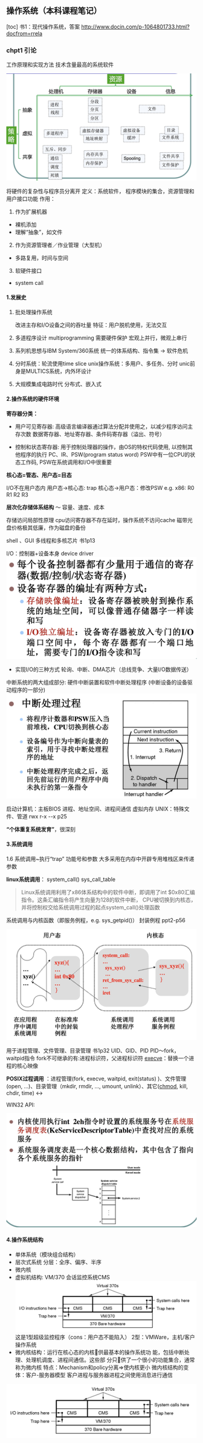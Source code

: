 ## 操作系统（本科课程笔记）
[toc]
书1：现代操作系统，答案 http://www.docin.com/p-1064801733.html?docfrom=rrela
### chpt1 引论
工作原理和实现方法
技术含量最高的系统软件

![001](操作系统/001.jpg)

将硬件的复杂性与程序员分离开
定义：系统软件， 程序模块的集合，资源管理和用户接口功能
作用：
1. 作为扩展机器
* 裸机添加
* 理解“抽象”，如文件
2. 作为资源管理者／作业管理（大型机）
* 多路复用，时间与空间
3. 软硬件接口
* system call

#### 1.发展史

1. 批处理操作系统

	改进主存和I/O设备之间的吞吐量
	特征：用户脱机使用，无法交互

2. 多道程序设计 multiprogramming
	需要硬件保护
	宏观上并行，微观上串行
3. 系列机思想与IBM System/360系统
	统一的体系结构、指令集 -> 软件危机
4. 分时系统：轮流使用time slice
	unix操作系统：多用户、多任务、分时
	unic前身是MULTICS系统，内外环设计
5. 大规模集成电路时代
	分布式、嵌入式

#### 2.操作系统的硬件环境

**寄存器分类：**
- 用户可见寄存器: 高级语言编译器通过算法分配并使用之，以减少程序访问主存次数
  数据寄存器、地址寄存器、条件码寄存器（溢出、符号）

- 控制和状态寄存器: 用于控制处理器的操作，由OS的特权代码使用, 以控制其他程序的执行
  PC、IR、PSW(program status word)
  PSW中有一位CPU的状态工作码, PSW在系统调用和I/O中很重要

**核心态=管态、用户态=目态**

I/O不在用户态内
用户态->核心态: trap	核心态->用户态：修改PSW
e.g. x86: R0 R1 R2 R3

**层次化存储体系结构** ～ 容量、速度、成本

存储访问局部性原理
cpu访问寄存器不存在延时，操作系统不访问cache
磁带光盘价格极其低廉，作为磁盘的备份

shell 、GUI
多线程和多核芯片 书1p13

I/O：控制器+设备本身    device driver
![002](操作系统/002.jpg)
* 实现I/O的三种方式
轮询、中断、DMA芯片（总线竞争、大量I/O数据传送）

中断系统的两大组成部分: 硬件中断装置和软件中断处理程序 (中断设备的设备驱动程序的一部分)![005](操作系统/005.jpg)

启动计算机：主板BIOS
进程、地址空间、进程间通信
虚拟内存
UNIX：特殊文件、管道
rwx r-x --x     p25

**“个体重复系统发育”**，很深刻

#### 3.系统调用

1.6 系统调用~执行“trap”			功能号和参数
大多采用在内存中开辟专用堆栈区来传递参数

**linux系统调用**： 
system_call() 	sys_call_table

> Linux系统调用利用了x86体系结构中的软件中断，即调用了int $0x80汇编指令。这条汇编指令将产生向量为128的软件中断， CPU被切换到内核态，并将控制权交给系统调用过程的起点system_call()处理函数

系统调用与内核函数（即服务例程，e.g. sys_getpid()）
封装例程     ppt2-p56

![006](操作系统/006.jpg)

用于进程管理、文件管理、目录管理 书1p32
    UID、GID、PID
    PID～fork，waitpid指令
        fork不可继承的有:进程标识符，父进程标识符
[execve](https://my.oschina.net/u/3857782/blog/1854572)：替换一个进程的核心映像

**POSIX过程调用** ：进程管理(fork, execve, waitpid, exit(status) )、文件管理(open, ...)、目录管理（mkdir, rmdir, ..., umount, unlink）、其它([chmod](https://blog.csdn.net/pythonw/article/details/80263428), kill, chdir, time)
<-> 

WIN32 API: 

![003](操作系统/003.jpg)
#### 4.操作系统结构
* 单体系统（模块组合结构）
* 层次式系统
分层：全序、偏序、半序
* 微内核
* 虚拟机结构: VM/370
会话监控系统CMS
![004](操作系统/004.jpg)
这是1型超级监控程序（cons：用户态不能陷入）
2型：VMWare，主机/客户操作系统
* 微内核结构：运行在核心态的内核􏰁供最基本的操作系统功 能，包括中断处理、处理机调度、进程间通信。这些部 分只􏰁供了一个很小的功能集合，通常称为微内核
特点：Mechanism和policy分离=>使内核更小
微内核结构的变体：客户-服务器模型
客户进程与服务器进程之间使用消息进行通信

![Windows内核结构](操作系统/004.jpg)







